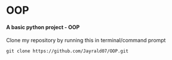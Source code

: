 # OOP
#### A basic python project - OOP

Clone my repository by running this in terminal/command prompt
```
git clone https://github.com/Jayrald07/OOP.git
```
